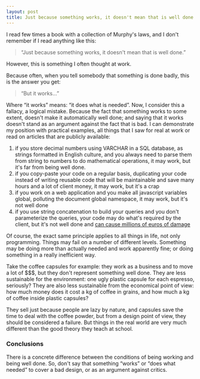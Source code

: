 ```yaml
---
layout: post
title: Just because something works, it doesn't mean that is well done
---
```


I read few times a book with a collection of Murphy's laws, and I don't remember if I read anything like this:

> “Just because something works, it doesn't mean that is well done.”

However, this is something I often thought at work.

Because often, when you tell somebody that something is done badly, this is the answer you get: 

> “But it works...”

Where “it works” means: “it does what is needed”.
Now, I consider this a fallacy, a logical mistake. Because the fact that something works to some extent, doesn't make it automatically well done; and saying that it works doesn't stand as an argument against the fact that is bad.
I can demonstrate my position with practical examples, all things that I saw for real at work or read on articles that are publicly available:

1. if you store decimal numbers using VARCHAR in a SQL database, as strings formatted in English culture, and you always need to parse them from string to numbers to do mathematical operations,
it may work, but it's far from being well done.
2. if you copy-paste your code on a regular basis, duplicating your code instead of writing reusable code that will be maintainable and save many hours and a lot of client money,
it may work, but it's a crap
3. if you work on a web application and you make all javascript variables global, polluting the document global namespace,
it may work, but it's not well done
4. if you use string concatenation to build your queries and you don't parameterize the queries,
your code may do what's required by the client, but it's not well done and [can cause millions of euros of damage](http://codecurmudgeon.com/wp/sql-injection-hall-of-shame/)

Of course, the exact same principle applies to all things in life, not only programming. Things may fail on a number of different levels. Something may be doing more than actually needed and work apparently fine; or doing something in a really inefficient way.

Take the coffee capsules for example: they work as a business and to move a lot of $$$, but they don't represent something well done. 
They are less sustainable for the environment: one ugly plastic capsule for each espresso, seriously? 
They are also less sustainable from the economical point of view: how much money does it cost a kg of coffee in grains, and how much a kg of coffee inside plastic capsules? 

They sell just because people are lazy by nature, and capsules save the time to deal with the coffee powder, but from a design point of view, they should be considered a failure. 
But things in the real world are very much different than the good theory they teach at school.

### Conclusions
There is a concrete difference between the conditions of being working and being well done. So, don't say that something “works” or “does what needed” to cover a bad design, or as an argument against critics.
